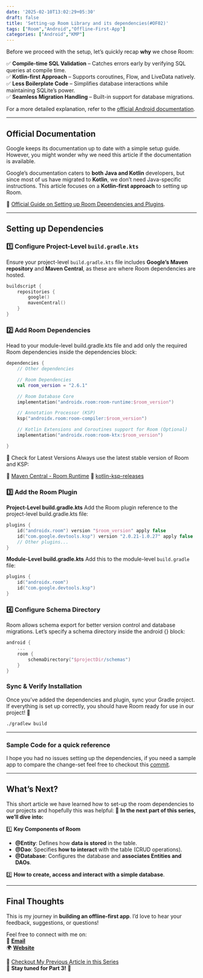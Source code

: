 ```yaml
---
date: '2025-02-10T13:02:29+05:30' 
draft: false
title: 'Setting-up Room Library and its dependencies(#OF02)'
tags: ["Room","Android","Offline-First-App"]
categories: ["Android","KMP"]
---
```


Before we proceed with the setup, let’s quickly recap **why** we chose Room:

✅ **Compile-time SQL Validation** – Catches errors early by verifying SQL queries at compile time.  
✅ **Kotlin-first Approach** – Supports coroutines, Flow, and LiveData natively.  
✅ **Less Boilerplate Code** – Simplifies database interactions while maintaining SQLite’s power.  
✅ **Seamless Migration Handling** – Built-in support for database migrations.  

For a more detailed explanation, refer to the [official Android documentation](https://developer.android.com/training/data-storage/room).  

---

## Official Documentation

Google keeps its documentation up to date with a simple setup guide. However, you might wonder why we need this article if the documentation is available.  

Google’s documentation caters to **both Java and Kotlin** developers, but since most of us have migrated to **Kotlin**, we don’t need Java-specific instructions. This article focuses on a **Kotlin-first approach** to setting up Room.

📖 [Official Guide on Setting up Room Dependencies and Plugins](https://developer.android.com/jetpack/androidx/releases/room).  

---

## Setting up Dependencies

### 1️⃣ Configure Project-Level `build.gradle.kts`  

Ensure your project-level `build.gradle.kts` file includes **Google’s Maven repository** and **Maven Central**, as these are where Room dependencies are hosted.

```kotlin
buildscript {
    repositories {
        google()
        mavenCentral()
    }
}
```

### 2️⃣ Add Room Dependencies

Head to your module-level build.gradle.kts file and add only the required Room dependencies inside the dependencies block:

```kotlin
dependencies {
    // Other dependencies 

    // Room Dependencies
    val room_version = "2.6.1"

    // Room Database Core
    implementation("androidx.room:room-runtime:$room_version")

    // Annotation Processor (KSP)
    ksp("androidx.room:room-compiler:$room_version")

    // Kotlin Extensions and Coroutines support for Room (Optional)
    implementation("androidx.room:room-ktx:$room_version")

}
```

🔎 Check for Latest Versions
Always use the latest stable version of Room and KSP:

📌 [Maven Central - Room Runtime](https://mvnrepository.com/artifact/androidx.room/room-runtime)
📌 [kotlin-ksp-releases](https://github.com/google/ksp/releases)

### 3️⃣ Add the Room Plugin

**Project-Level build.gradle.kts**
Add the Room plugin reference to the project-level build.gradle.kts file:

```kotlin
plugins {
    id("androidx.room") version "$room_version" apply false 
    id("com.google.devtools.ksp") version "2.0.21-1.0.27" apply false 
    // Other plugins...
}
```

**Module-Level build.gradle.kts**
Add this to the module-level `build.gradle` file:

```kotlin
plugins {
    id("androidx.room")
    id("com.google.devtools.ksp")
}
```

### 4️⃣ Configure Schema Directory

Room allows schema export for better version control and database migrations. Let’s specify a schema directory inside the android {} block:

```kotlin
android {
    ...
    room {
        schemaDirectory("$projectDir/schemas")
    }
}
```

### Sync & Verify Installation

Once you’ve added the dependencies and plugin, sync your Gradle project. If everything is set up correctly, you should have Room ready for use in our project! 🎉

```bash
./gradlew build 
```

---

### Sample Code for a quick reference

I hope you had no issues setting up the dependencies, if you need a sample app to compare the change-set feel free to checkout this [commit](https://github.com/Eganathan/jotters-space-android/commit/92613b0b3f1e08709b94752a5276d6031466e16a).

---

## **What’s Next?**  

This short article we have learned how to set-up the room dependencies to our projects and hopefully this was helpful:
📌 **In the next part of this series, we’ll dive into:**  

1️⃣ **Key Components of Room**

- **@Entity**: Defines how **data is stored** in the table.  
- **@Dao**: Specifies **how to interact** with the table (CRUD operations).  
- **@Database**: Configures the database and **associates Entities and DAOs**.

2️⃣ **How to create, access and interact with a simple database**.

---
## **Final Thoughts**  

This is my journey in **building an offline-first app**. I’d love to hear your feedback, suggestions, or questions!  

Feel free to connect with me on:  
📩 **[Email](mailto:mail@eknath.dev)**  
🌍 **[Website](https://eknath.dev)**  

🔖 [Checkout My Previous Article in this Series](https://md.eknath.dev/posts/upgrading-your-app-to-offline-first-with-room-part-1/)    
🚀 **Stay tuned for Part 3!** 🚀 
